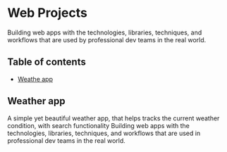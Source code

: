 # Web Projects
Building web apps with the technologies, libraries, techniques, and workflows that are used by professional dev teams in the real world.

## Table of contents 
* [Weathe app](#weather-app)

## Weather app
A simple yet beautiful weather app, that helps tracks the current weather condition, with search functionality
Building web apps with the technologies, libraries, techniques, and workflows that are used in professional dev teams in the real world.
